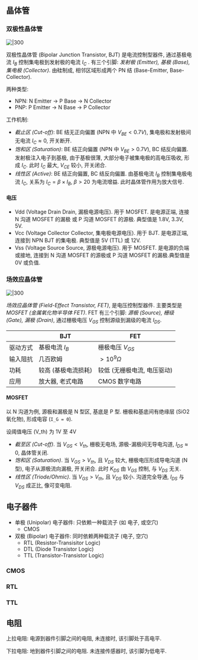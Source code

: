 ## 晶体管

### 双极性晶体管

![|300](../../attach/bjt.avif)

双极性晶体管 (Bipolar Junction Transistor, BJT) 是电流控制型器件, 通过基极电流 $I_{B}$ 控制集电极到发射极的电流 $I_{C}$ . 有三个引脚: *发射极 (Emitter), 基极 (Base), 集电极 (Collector)*. 由硅制成, 相邻区域形成两个 PN 结 (Base-Emitter, Base-Collector).

两种类型:
- NPN: N Emitter -> P Base -> N Collector
- PNP: P Emitter -> N Base -> P Collector

工作机制:
- *截止区 (Cut-off)*: BE 结无正向偏置 (NPN 中 $V_{BE}<0.7V$), 集电极和发射极间无电流 $I_{C}\approx 0$, 开关断开.
- *饱和区 (Saturation)*: BE 结正向偏置 (NPN 中 $V_{BE}>0.7V$), BC 结反向偏置. 发射极注入电子到基极, 由于基极很薄, 大部分电子被集电极的高电压吸收, 形成 $I_{C}$. 此时 $I_{C}$ 最大, $V_{CE}$ 较小, 开关闭合.
- *线性区 (Active)*: BE 结正向偏置, BC 结反向偏置. 由基极电流 $I_B$ 控制集电极电流 $I_{C}$, 关系为 $I_{C}=\beta\times I_{B}$, $\beta>20$ 为电流增益. 此时晶体管作用为放大信号.

#### 电压

- Vdd (Voltage Drain Drain, 漏极电源电压). 用于 MOSFET. 是电源正端, 连接 N 沟道 MOSFET 的漏极 或 P 沟道 MOSFET 的源极. 典型值是 1.8V, 3.3V, 5V.
- Vcc (Voltage Collector Collector, 集电极电源电压). 用于 BJT. 是电源正端, 连接到 NPN BJT 的集电极. 典型值是 5V (TTL) 或 12V.
- Vss (Voltage Source Source, 源极电源电压). 用于 MOSFET. 是电源的负端或接地, 连接到 N 沟道 MOSFET 的源极或 P 沟道 MOSFET 的漏极.典型值是 0V 或负值.

### 场效应晶体管

![|300](../../attach/mosfet.avif)

*场效应晶体管 (Field-Effect Transistor, FET)*, 是电压控制型器件. 主要类型是 *MOSFET (金属氧化物半导体 FET)*. FET 有三个引脚: *源极 (Source), 栅级 (Gate), 漏极 (Drain)*, 通过栅极电压 $V_{GS}$ 控制源级到漏级的电流 $I_{DS}$.

|          | BJT                 | FET                         |
| -------- | ------------------- | --------------------------- |
| 驱动方式 | 基极电流 $I_B$      | 栅极电压 $V_{GS}$           |
| 输入阻抗 | 几百欧姆            | $>10^{9} \Omega$            |
| 功耗     | 较高 (基极电流损耗) | 较低 (无栅极电流, 电压驱动) |
| 应用     | 放大器, 老式电路    | CMOS 数字电路                            |

#### MOSFET

以 N 沟道为例, 源极和漏极是 N 型区, 基底是 P 型. 栅极和基底间有绝缘层 (SiO2 氧化物), 形成电容 (`I_G = 0`).

设阈值电压 (V_th) 为 1V 至 4V
- *截至区 (Cut-off)*. 当 $V_{GS}<V_{th}$, 栅极无电场, 源极-漏极间无导电沟道, $I_{DS}\approx 0$, 晶体管关闭.
- *饱和区 (Saturation)*. 当 $V_{GS}>V_{th}$, 且 $V_{DS}$ 较大, 栅极电压形成导电沟道 (N 型), 电子从源极流向漏极, 开关闭合. 此时 $K_{DS}$ 由 $V_{GS}$ 控制, 与 $V_{DS}$ 无关.
- *线性区 (Triode/Ohmic)*. 当 $V_{GS}>V_{th}$, 且 $V_{DS}$ 较小. 沟道完全导通, $I_{DS}$ 与 $V_{DS}$ 成正比, 像可变电阻.

## 电子器件

- 单极 (Unipolar) 电子器件: 只依赖一种载流子 (如 电子, 或空穴)
	- CMOS
- 双极 (Bipolar) 电子器件: 同时依赖两种载流子 (电子, 空穴)
	- RTL (Resistor-Transisitor Logic)
	- DTL (Diode Transistor Logic)
	- TTL (Transistor-Transistor Logic)

### CMOS

### RTL

### TTL

## 电阻

上拉电阻: 电源到器件引脚之间的电阻, 未连接时, 该引脚处于高电平.

下拉电阻: 地到器件引脚之间的电阻. 未连接传感器时, 该引脚为低电平.
